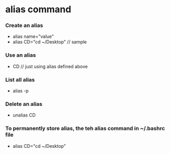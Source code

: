 # alias command

### Create an alias
* alias name="value"
* alias CD="cd ~/Desktop" // sample

### Use an alias
* CD // just using alias defined above

### List all alias
* alias -p

### Delete an alias
* unalias CD

### To permanently store alias, the teh alias command in ~/.bashrc file
* alias CD="cd ~/Desktop"
